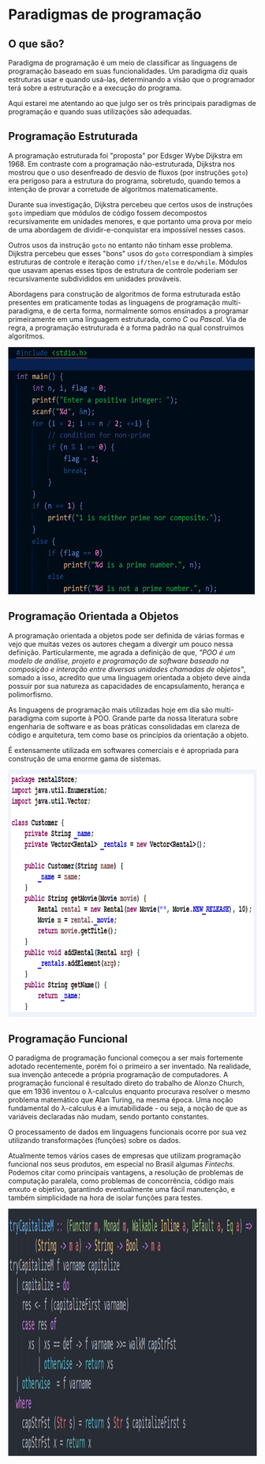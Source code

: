 # Paradigmas de programação

## O que são?

Paradigma de programação é um meio de classificar as linguagens de programação baseado em suas funcionalidades. Um paradigma diz quais estruturas usar e quando usá-las, determinando a visão que o programador terá sobre a estruturação e a execução do programa.

Aqui estarei me atentando ao que julgo ser os três principais paradigmas de programação e quando suas utilizações são adequadas.

## Programação Estruturada

A programação estruturada foi "proposta" por Edsger Wybe Dijkstra em 1968. Em contraste com a programação não-estruturada, Dijkstra nos mostrou que o uso desenfreado de desvio de fluxos (por instruções `goto`) era perigoso para a estrutura do programa, sobretudo, quando temos a intenção de provar a corretude de algoritmos matematicamente.

Durante sua investigação, Dijkstra percebeu que certos usos de instruções `goto` impediam que módulos de código fossem decompostos recursivamente em unidades menores, e que portanto uma prova por meio de uma abordagem de dividir-e-conquistar era impossível nesses casos.

Outros usos da instrução `goto` no entanto não tinham esse problema. Dijkstra percebeu que esses "bons" usos do `goto` correspondiam à simples estruturas de controle e iteração como `if/then/else` e `do/while`. Módulos que usavam apenas esses tipos de estrutura de controle poderiam ser recursivamente subdivididos em unidades prováveis.

Abordagens para construção de algoritmos de forma estruturada estão presentes em praticamente todas as linguagens de programação multi-paradigma, e de certa forma, normalmente somos ensinados a programar primeiramente em uma linguagem estruturada, como *C* ou *Pascal*. Via de regra, a programação estruturada é a forma padrão na qual construímos algoritmos.

<img src="./img/C-Algorithm.png" alt="C Algorithm" width="500" height="500">

## Programação Orientada a Objetos

A programação orientada a objetos pode ser definida de várias formas e vejo que muitas vezes os autores chegam a divergir um pouco nessa definição. Particularmente, me agrada a definição de que, _"POO é um modelo de análise, projeto e programação de software baseado na composição e interação entre diversas unidades chamadas de objetos"_, somado a isso, acredito que uma linguagem orientada a objeto deve ainda possuir por sua natureza as capacidades de encapsulamento, herança e polimorfismo.

As linguagens de programação mais utilizadas hoje em dia são multi-paradigma com suporte à POO. Grande parte da nossa literatura sobre engenharia de software e as boas práticas consolidadas em clareza de código e arquitetura, tem como base os princípios da orientação a objeto.

É extensamente utilizada em softwares comerciais e é apropriada para construção de uma enorme gama de sistemas.

<img src="./img/Java-Code.png" alt="C Algorithm" width="700" height="500">

## Programação Funcional

O paradigma de programação funcional começou a ser mais fortemente adotado recentemente, porém foi o primeiro a ser inventado. Na realidade, sua invenção antecede a própria programação de computadores. A programação funcional é resultado direto do trabalho de Alonzo Church, que em 1936 inventou o λ-calculus enquanto procurava resolver o mesmo problema matemático que Alan Turing, na mesma época. Uma noção fundamental do λ-calculus é a imutabilidade - ou seja, a noção de que as variáveis declaradas não mudam, sendo portanto constantes.

O processamento de dados em linguagens funcionais ocorre por sua vez utilizando transformações (funções) sobre os dados.

Atualmente temos vários cases de empresas que utilizam programação funcional nos seus produtos, em especial no Brasil algumas _Fintechs_. Podemos citar como principais vantagens, a resolução de problemas de computação paralela, como problemas de concorrência, código mais enxuto e objetivo, garantindo eventualmente uma fácil manutenção, e também simplicidade na hora de isolar funções para testes.

<img src="./img/Haskell-Code.png" alt="C Algorithm" width="700" height="500">


